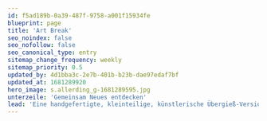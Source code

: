 ```yaml
---
id: f5ad189b-0a39-487f-9758-a001f15934fe
blueprint: page
title: 'Art Break'
seo_noindex: false
seo_nofollow: false
seo_canonical_type: entry
sitemap_change_frequency: weekly
sitemap_priority: 0.5
updated_by: 4d1bba3c-2e7b-401b-b23b-dae97edaf7bf
updated_at: 1681289920
hero_image: s.allerding_g-1681289595.jpg
unterzeile: 'Gemeinsam Neues entdecken'
lead: 'Eine handgefertigte, kleinteilige, künstlerische Übergieß-Version des klassischen Lorem-Ipsum-Generators Hipster Ipsum verleiht Ihren Mocks das gewisse Etwas.'
---
```

